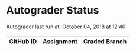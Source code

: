 # Autograder Status
Autograder last run at: October 04, 2018 at 12:40

| GitHub ID | Assignment | Graded Branch |
|-----------|------------|---------------|
